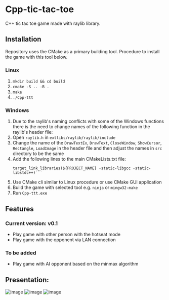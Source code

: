 # Cpp-tic-tac-toe
C++ tic tac toe game made with raylib library.

## Installation
Repository uses the CMake as a primary building tool. Procedure to install the game with this tool below.
### Linux
1. ```mkdir build && cd build```
2. ```cmake -S .. -B .```
3. ```make```
4. ```./Cpp-ttt```

### Windows
1. Due to the raylib's naming conflicts with some of the Windows functions there is the need to change names of the following function in the raylib's header file:
  1. Open ```raylib.h``` in ```extlibs/raylib/raylib/include```
  2. Change the name of the ```DrawTextEx```, ```DrawText```, ```CloseWindow```, ```ShowCursor```, ```Rectangle```, ```LoadImage``` in the header file and then adjust the names in ```src``` directory to be the same
3. Add the following lines to the main CMakeLists.txt file:
    ```set(CMAKE_EXE_LINKER_FLAGS " -static")
    target_link_libraries(${PROJECT_NAME} -static-libgcc -static-libstdc++)```
4. Use CMake cli similar to Linux procedure or use CMake GUI application
5. Build the game with selected tool e.g. ```ninja``` or ```mingw32-make```
6. Run ```Cpp-ttt.exe```

## Features
### Current version: v0.1

- Play game with other person with the hotseat mode
- Play game with the opponent via LAN connection

### To be added
- Play game with AI opponent based on the minmax algorithm

## Presentation:
![image](https://github.com/Regis-1/Cpp-tic-tac-toe/assets/59539717/051d4846-250a-4788-8d17-00ad1035fbb1)
![image](https://github.com/Regis-1/Cpp-tic-tac-toe/assets/59539717/db9fb6b5-aad1-441e-8e6d-993b2e1c25c1)
![image](https://github.com/Regis-1/Cpp-tic-tac-toe/assets/59539717/9c434bc6-1346-4bc4-bc70-d3bf4f4ff644)
